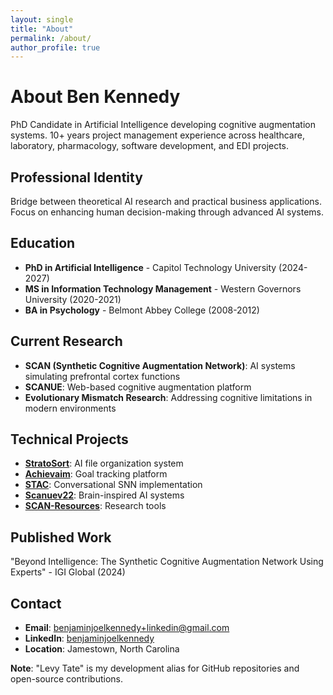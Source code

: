 ```yaml
---
layout: single
title: "About"
permalink: /about/
author_profile: true
---
```


# About Ben Kennedy

PhD Candidate in Artificial Intelligence developing cognitive augmentation systems. 10+ years project management experience across healthcare, laboratory, pharmacology, software development, and EDI projects.

## Professional Identity
Bridge between theoretical AI research and practical business applications. Focus on enhancing human decision-making through advanced AI systems.

## Education
- **PhD in Artificial Intelligence** - Capitol Technology University (2024-2027)
- **MS in Information Technology Management** - Western Governors University (2020-2021)
- **BA in Psychology** - Belmont Abbey College (2008-2012)

## Current Research
- **SCAN (Synthetic Cognitive Augmentation Network)**: AI systems simulating prefrontal cortex functions
- **SCANUE**: Web-based cognitive augmentation platform
- **Evolutionary Mismatch Research**: Addressing cognitive limitations in modern environments

## Technical Projects
- **[StratoSort](https://github.com/levytate/StratoSort)**: AI file organization system
- **[Achievaim](https://github.com/levytate/Achievaim)**: Goal tracking platform
- **[STAC](https://github.com/iLevyTate/stac)**: Conversational SNN implementation
- **[Scanuev22](https://github.com/iLevyTate/scanue-v22)**: Brain-inspired AI systems
- **[SCAN-Resources](https://github.com/iLevyTate/SCAN-Resources)**: Research tools

## Published Work
"Beyond Intelligence: The Synthetic Cognitive Augmentation Network Using Experts" - IGI Global (2024)

## Contact
- **Email**: benjaminjoelkennedy+linkedin@gmail.com
- **LinkedIn**: [benjaminjoelkennedy](https://www.linkedin.com/in/benjaminjoelkennedy)
- **Location**: Jamestown, North Carolina

**Note**: "Levy Tate" is my development alias for GitHub repositories and open-source contributions.